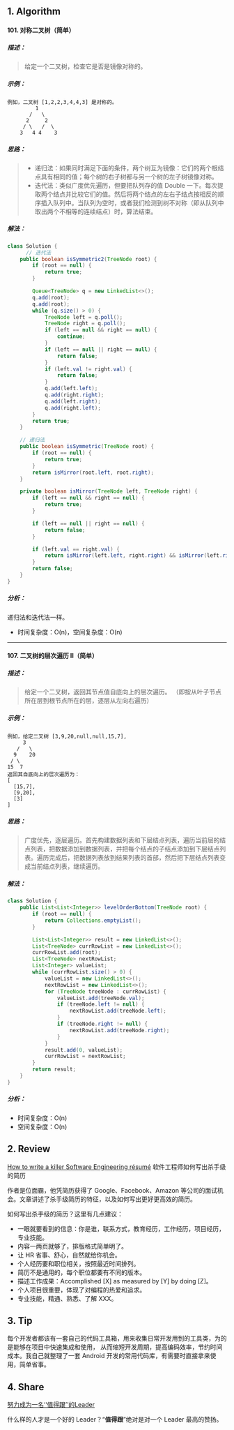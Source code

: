 ## 1. Algorithm

#### 101. 对称二叉树（简单）

##### 描述：

> 给定一个二叉树，检查它是否是镜像对称的。

##### 示例：

```
例如，二叉树 [1,2,2,3,4,4,3] 是对称的。
         1
       /   \
      2     2
     / \   /  \
    3   4 4    3
```

##### 思路：

> - 递归法：如果同时满足下面的条件，两个树互为镜像：它们的两个根结点具有相同的值；每个树的右子树都与另一个树的左子树镜像对称。
> - 迭代法：类似广度优先遍历，但要把队列存的值 Double 一下。每次提取两个结点并比较它们的值。然后将两个结点的左右子结点按相反的顺序插入队列中。当队列为空时，或者我们检测到树不对称（即从队列中取出两个不相等的连续结点）时，算法结束。

##### 解法：

```java
class Solution {
      // 迭代法
    public boolean isSymmetric2(TreeNode root) {
        if (root == null) {
            return true;
        }

        Queue<TreeNode> q = new LinkedList<>();
        q.add(root);
        q.add(root);
        while (q.size() > 0) {
            TreeNode left = q.poll();
            TreeNode right = q.poll();
            if (left == null && right == null) {
                continue;
            }
            if (left == null || right == null) {
                return false;
            }
            if (left.val != right.val) {
                return false;
            }
            q.add(left.left);
            q.add(right.right);
            q.add(left.right);
            q.add(right.left);
        }
        return true;
    }

    // 递归法
    public boolean isSymmetric(TreeNode root) {
        if (root == null) {
            return true;
        }
        return isMirror(root.left, root.right);
    }

    private boolean isMirror(TreeNode left, TreeNode right) {
        if (left == null && right == null) {
            return true;
        }

        if (left == null || right == null) {
            return false;
        }

        if (left.val == right.val) {
            return isMirror(left.left, right.right) && isMirror(left.right, right.left);
        }
        return false;
    }
}
```

##### 分析：

递归法和迭代法一样。
- 时间复杂度：O(n)，空间复杂度：O(n)

-----

#### 107. 二叉树的层次遍历 II（简单）

##### 描述：

> 给定一个二叉树，返回其节点值自底向上的层次遍历。 （即按从叶子节点所在层到根节点所在的层，逐层从左向右遍历）

##### 示例：

```
例如，给定二叉树 [3,9,20,null,null,15,7],
     3
   /   \
  9    20
 / \
15  7
返回其自底向上的层次遍历为：
[
  [15,7],
  [9,20],
  [3]
]
```

##### 思路：

> 广度优先，逐层遍历。首先构建数据列表和下层结点列表，遍历当前层的结点列表，把数据添加到数据列表，并把每个结点的子结点添加到下层结点列表。遍历完成后，把数据列表放到结果列表的首部，然后把下层结点列表变成当前结点列表，继续遍历。

##### 解法：

```java
class Solution {
    public List<List<Integer>> levelOrderBottom(TreeNode root) {
        if (root == null) {
            return Collections.emptyList();
        }

        List<List<Integer>> result = new LinkedList<>();
        List<TreeNode> currRowList = new LinkedList<>();
        currRowList.add(root);
        List<TreeNode> nextRowList;
        List<Integer> valueList;
        while (currRowList.size() > 0) {
            valueList = new LinkedList<>();
            nextRowList = new LinkedList<>();
            for (TreeNode treeNode : currRowList) {
                valueList.add(treeNode.val);
                if (treeNode.left != null) {
                    nextRowList.add(treeNode.left);
                }
                if (treeNode.right != null) {
                    nextRowList.add(treeNode.right);
                }
            }
            result.add(0, valueList);
            currRowList = nextRowList;
        }
        return result;
    }
}
```

##### 分析：

- 时间复杂度：O(n)
- 空间复杂度：O(n)

## 2. Review

[How to write a killer Software Engineering résumé](https://medium.freecodecamp.org/writing-a-killer-software-engineering-resume-b11c91ef699d) 软件工程师如何写出杀手级的简历

作者是位面霸，他凭简历获得了 Google、Facebook、Amazon 等公司的面试机会。文章讲述了杀手级简历的特征，以及如何写出更好更高效的简历。

如何写出杀手级的简历？这里有几点建议：

- 一眼就要看到的信息：你是谁，联系方式，教育经历，工作经历，项目经历，专业技能。
- 内容一两页就够了，排版格式简单明了。
- 让 HR 省事、舒心，自然就给你机会。
- 个人经历要和职位相关，按照最近时间排列。
- 简历不是通用的，每个职位都要有不同的版本。
- 描述工作成果：Accomplished [X] as measured by [Y] by doing [Z]。
- 个人项目很重要，体现了对编程的热爱和追求。
- 专业技能，精通、熟悉、了解 XXX。

## 3. Tip

每个开发者都该有一套自己的代码工具箱，用来收集日常开发用到的工具类，为的是能够在项目中快速集成和使用， 从而缩短开发周期，提高编码效率，节约时间成本。我自己就整理了一套 Android 开发的常用代码库，有需要时直接拿来使用，简单省事。

## 4. Share

[努力成为一名‘‘值得跟’’的Leader](https://mp.weixin.qq.com/s/9ZU8aovjazSPdrQoNhIkqg)

什么样的人才是一个好的 Leader？“**值得跟**”绝对是对一个 Leader 最高的赞扬。
